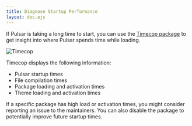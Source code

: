 ```yaml
---
title: Diagnose Startup Performance
layout: doc.ejs
---
```


If Pulsar is taking a long time to start, you can use the [Timecop package](https://github.com/pulsar-edit/timecop)
to get insight into where Pulsar spends time while loading.

![Timecop](/img/atom/timecop.png)

Timecop displays the following information:

- Pulsar startup times
- File compilation times
- Package loading and activation times
- Theme loading and activation times

If a specific package has high load or activation times, you might consider
reporting an issue to the maintainers. You can also disable the package to
potentially improve future startup times.
